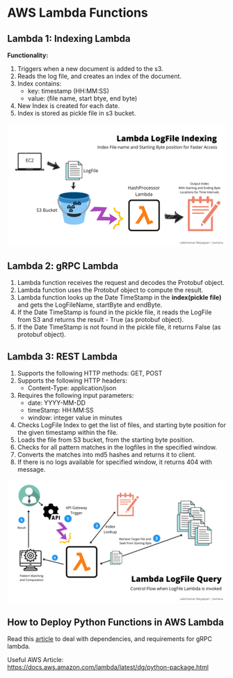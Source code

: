 # AWS Lambda Functions

## Lambda 1: Indexing Lambda

**Functionality:**
1. Triggers when a new document is added to the s3.
2. Reads the log file, and creates an index of the document. 
3. Index contains:
    - key: timestamp (HH:MM:SS)
    - value: (file name, start btye, end byte)
4. New Index is created for each date.
5. Index is stored as pickle file in s3 bucket.

![Indexing](../assets/2.png)

## Lambda 2: gRPC Lambda

1. Lambda function receives the request and decodes the Protobuf object.
2. Lambda function uses the Protobuf object to compute the result.
3. Lambda function looks up the Date TimeStamp in the **index(pickle file)** and gets the LogFileName, startByte and endByte.
4. If the Date TimeStamp is found in the pickle file, it reads the LogFile from S3 and returns the result - True (as protobuf object).
5. If the Date TimeStamp is not found in the pickle file, it returns False (as protobuf object).

## Lambda 3: REST Lambda
1. Supports the following HTTP methods: GET, POST
2. Supports the following HTTP headers:
   - Content-Type: application/json
3. Requires the following input parameters:
   - date: YYYY-MM-DD
   - timeStamp: HH:MM:SS
   - window: integer value in minutes
4. Checks LogFile Index to get the list of files, and starting byte position for the given timestamp within the file.
5. Loads the file from S3 bucket, from the starting byte position.
6. Checks for all pattern matches in the logfiles in the specified window.
7. Converts the matches into md5 hashes and returns it to client.
8. If there is no logs available for specified window, it returns 404 with message.

![](../assets/3.png)

## How to Deploy Python Functions in AWS Lambda

Read this [article](https://towardsdatascience.com/how-to-install-python-packages-for-aws-lambda-layer-74e193c76a91) to deal with dependencies, and requirements for gRPC lambda. 

Useful AWS Article: https://docs.aws.amazon.com/lambda/latest/dg/python-package.html
